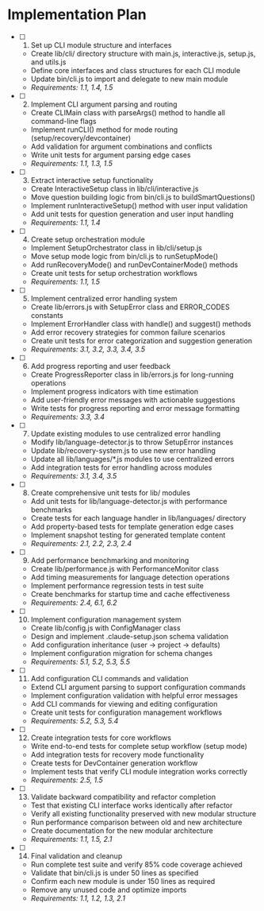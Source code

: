 # Implementation Plan

- [ ] 1. Set up CLI module structure and interfaces
  - Create lib/cli/ directory structure with main.js, interactive.js, setup.js, and utils.js
  - Define core interfaces and class structures for each CLI module
  - Update bin/cli.js to import and delegate to new main module
  - _Requirements: 1.1, 1.4, 1.5_

- [ ] 2. Implement CLI argument parsing and routing
  - Create CLIMain class with parseArgs() method to handle all command-line flags
  - Implement runCLI() method for mode routing (setup/recovery/devcontainer)
  - Add validation for argument combinations and conflicts
  - Write unit tests for argument parsing edge cases
  - _Requirements: 1.1, 1.3, 1.5_

- [ ] 3. Extract interactive setup functionality
  - Create InteractiveSetup class in lib/cli/interactive.js
  - Move question building logic from bin/cli.js to buildSmartQuestions()
  - Implement runInteractiveSetup() method with user input validation
  - Add unit tests for question generation and user input handling
  - _Requirements: 1.1, 1.4_

- [ ] 4. Create setup orchestration module
  - Implement SetupOrchestrator class in lib/cli/setup.js
  - Move setup mode logic from bin/cli.js to runSetupMode()
  - Add runRecoveryMode() and runDevContainerMode() methods
  - Create unit tests for setup orchestration workflows
  - _Requirements: 1.1, 1.5_

- [ ] 5. Implement centralized error handling system
  - Create lib/errors.js with SetupError class and ERROR_CODES constants
  - Implement ErrorHandler class with handle() and suggest() methods
  - Add error recovery strategies for common failure scenarios
  - Create unit tests for error categorization and suggestion generation
  - _Requirements: 3.1, 3.2, 3.3, 3.4, 3.5_

- [ ] 6. Add progress reporting and user feedback
  - Create ProgressReporter class in lib/errors.js for long-running operations
  - Implement progress indicators with time estimation
  - Add user-friendly error messages with actionable suggestions
  - Write tests for progress reporting and error message formatting
  - _Requirements: 3.3, 3.4_

- [ ] 7. Update existing modules to use centralized error handling
  - Modify lib/language-detector.js to throw SetupError instances
  - Update lib/recovery-system.js to use new error handling
  - Update all lib/languages/*.js modules to use centralized errors
  - Add integration tests for error handling across modules
  - _Requirements: 3.1, 3.4, 3.5_

- [ ] 8. Create comprehensive unit tests for lib/ modules
  - Add unit tests for lib/language-detector.js with performance benchmarks
  - Create tests for each language handler in lib/languages/ directory
  - Add property-based tests for template generation edge cases
  - Implement snapshot testing for generated template content
  - _Requirements: 2.1, 2.2, 2.3, 2.4_

- [ ] 9. Add performance benchmarking and monitoring
  - Create lib/performance.js with PerformanceMonitor class
  - Add timing measurements for language detection operations
  - Implement performance regression tests in test suite
  - Create benchmarks for startup time and cache effectiveness
  - _Requirements: 2.4, 6.1, 6.2_

- [ ] 10. Implement configuration management system
  - Create lib/config.js with ConfigManager class
  - Design and implement .claude-setup.json schema validation
  - Add configuration inheritance (user → project → defaults)
  - Implement configuration migration for schema changes
  - _Requirements: 5.1, 5.2, 5.3, 5.5_

- [ ] 11. Add configuration CLI commands and validation
  - Extend CLI argument parsing to support configuration commands
  - Implement configuration validation with helpful error messages
  - Add CLI commands for viewing and editing configuration
  - Create unit tests for configuration management workflows
  - _Requirements: 5.2, 5.3, 5.4_

- [ ] 12. Create integration tests for core workflows
  - Write end-to-end tests for complete setup workflow (setup mode)
  - Add integration tests for recovery mode functionality
  - Create tests for DevContainer generation workflow
  - Implement tests that verify CLI module integration works correctly
  - _Requirements: 2.5, 1.5_

- [ ] 13. Validate backward compatibility and refactor completion
  - Test that existing CLI interface works identically after refactor
  - Verify all existing functionality preserved with new modular structure
  - Run performance comparison between old and new architecture
  - Create documentation for the new modular architecture
  - _Requirements: 1.1, 1.5, 2.1_

- [ ] 14. Final validation and cleanup
  - Run complete test suite and verify 85% code coverage achieved
  - Validate that bin/cli.js is under 50 lines as specified
  - Confirm each new module is under 150 lines as required
  - Remove any unused code and optimize imports
  - _Requirements: 1.1, 1.2, 1.3, 2.1_